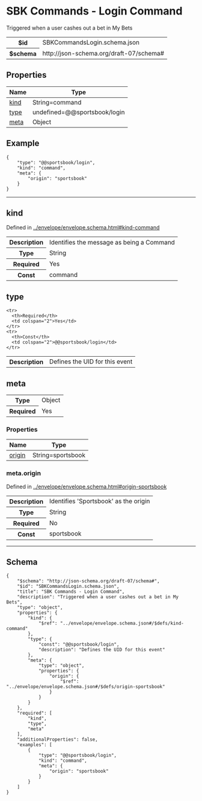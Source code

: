 

# SBK Commands - Login Command

<p>Triggered when a user cashes out a bet in My Bets</p>

<table>
<tbody>
<tr><th>$id</th><td>SBKCommandsLogin.schema.json</td></tr>
<tr><th>$schema</th><td>http://json-schema.org/draft-07/schema#</td></tr>
</tbody>
</table>

## Properties

<table class="jssd-properties-table"><thead><tr><th colspan="2">Name</th><th>Type</th></tr></thead><tbody><tr><td colspan="2"><a href="#kind">kind</a></td><td>String=command</td></tr><tr><td colspan="2"><a href="#type">type</a></td><td>undefined=@@sportsbook/login</td></tr><tr><td colspan="2"><a href="#meta">meta</a></td><td>Object</td></tr></tbody></table>


## Example



```
{
    "type": "@@sportsbook/login",
    "kind": "command",
    "meta": {
        "origin": "sportsbook"
    }
}
```



<hr />


## kind

  <p>Defined in <a href="../envelope/envelope.schema.html#kind-command">../envelope/envelope.schema.html#kind-command</a></p>

<table class="jssd-property-table">
  <tbody>
    <tr>
      <th>Description</th>
      <td colspan="2">Identifies the message as being a Command</td>
    </tr>
    <tr><th>Type</th><td colspan="2">String</td></tr>
    <tr>
      <th>Required</th>
      <td colspan="2">Yes</td>
    </tr>
    <tr>
      <th>Const</th>
      <td colspan="2">command</td>
    </tr>
  </tbody>
</table>




## type


<table class="jssd-property-table">
  <tbody>
    <tr>
      <th>Description</th>
      <td colspan="2">Defines the UID for this event</td>
    </tr>
    
    <tr>
      <th>Required</th>
      <td colspan="2">Yes</td>
    </tr>
    <tr>
      <th>Const</th>
      <td colspan="2">@@sportsbook/login</td>
    </tr>
  </tbody>
</table>




## meta


<table class="jssd-property-table">
  <tbody>
    <tr><th>Type</th><td colspan="2">Object</td></tr>
    <tr>
      <th>Required</th>
      <td colspan="2">Yes</td>
    </tr>
    
  </tbody>
</table>

### Properties
  <table class="jssd-properties-table"><thead><tr><th colspan="2">Name</th><th>Type</th></tr></thead><tbody><tr><td colspan="2"><a href="#metaorigin">origin</a></td><td>String=sportsbook</td></tr></tbody></table>


### meta.origin

  <p>Defined in <a href="../envelope/envelope.schema.html#origin-sportsbook">../envelope/envelope.schema.html#origin-sportsbook</a></p>

<table class="jssd-property-table">
  <tbody>
    <tr>
      <th>Description</th>
      <td colspan="2">Identifies &#x27;Sportsbook&#x27; as the origin</td>
    </tr>
    <tr><th>Type</th><td colspan="2">String</td></tr>
    <tr>
      <th>Required</th>
      <td colspan="2">No</td>
    </tr>
    <tr>
      <th>Const</th>
      <td colspan="2">sportsbook</td>
    </tr>
  </tbody>
</table>










<hr />

## Schema
```
{
    "$schema": "http://json-schema.org/draft-07/schema#",
    "$id": "SBKCommandsLogin.schema.json",
    "title": "SBK Commands - Login Command",
    "description": "Triggered when a user cashes out a bet in My Bets",
    "type": "object",
    "properties": {
        "kind": {
            "$ref": "../envelope/envelope.schema.json#/$defs/kind-command"
        },
        "type": {
            "const": "@@sportsbook/login",
            "description": "Defines the UID for this event"
        },
        "meta": {
            "type": "object",
            "properties": {
                "origin": {
                    "$ref": "../envelope/envelope.schema.json#/$defs/origin-sportsbook"
                }
            }
        }
    },
    "required": [
        "kind",
        "type",
        "meta"
    ],
    "additionalProperties": false,
    "examples": [
        {
            "type": "@@sportsbook/login",
            "kind": "command",
            "meta": {
                "origin": "sportsbook"
            }
        }
    ]
}
```



